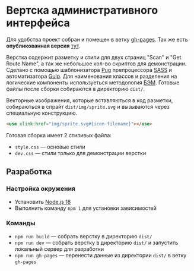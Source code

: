 # Вертска административного интерфейса

Для удобства проект собран и помещен в ветку [gh-pages](https://github.com/dreadwood/rx2go/tree/gh-pages). Так же есть **опубликованная версия** [тут](https://dreadwood-rx2go.netlify.app).

Верстка содержит разметку и стили для двух страниц "Scan" и "Get Route Name", а так же небольшое кол-во скриптов для демонстрации. Сделано с помощью шаблонизатора [Pug](https://pugjs.org/api/getting-started.html) препроцессора [SASS](https://sass-lang.com/) и автоматизатора [Gulp](https://gulpjs.com/). Для наименования классов и разделения на логические компоненты используеться методология [БЭМ](https://ru.bem.info/methodology/). Готовые файлы после сборки собираются в директорию `dist/`.

Векторные изображения, которые вставляються в код разметки, собираються в спрайт `dist/img/sprite.svg` и вызываются через специальную конструкцию.

```html
<use xlink:href="img/sprite.svg#{icon-filename}"></use>
```

Готовая сборка имеет 2 стиливых файла:

- `style.css` — основые стили
- `dev.css` — стили только для демонстрации верстки

## Разработка

### Настройка окружения

- Установить [Node.js 18](https://nodejs.org/en/)
- Выполнить команду `npm i` для установки зависимостей

### Команды

- `npm run build` — собрать верстку в директорию `dist/`
- `npm run dev` — собрать верстку в директорию `dist/` и запустить локальный сервер для разработки
- `npm run gh-pages` — перенести данные из директории `dist/` в ветку `gh-pages`
